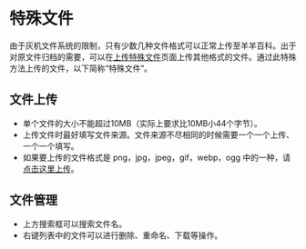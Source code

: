 # 特殊文件

由于灰机文件系统的限制，只有少数几种文件格式可以正常上传至羊羊百科。出于对原文件归档的需要，可以在[上传特殊文件](#/file-uploader)页面上传其他格式的文件。通过此特殊方法上传的文件，以下简称“特殊文件”。

## 文件上传

- 单个文件的大小不能超过10MB（实际上要求比10MB小44个字节）。
- 上传文件时最好填写文件来源。文件来源不尽相同的时候需要一个一个上传、一个一个填写。
- 如果要上传的文件格式是 png，jpg，jpeg，gif，webp，ogg 中的一种，请[点击这里上传](/wiki/特殊:上传文件)。

## 文件管理

- 上方搜索框可以搜索文件名。
- 右键列表中的文件可以进行删除、重命名、下载等操作。
